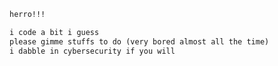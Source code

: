 ```diff
herro!!! 

i code a bit i guess
please gimme stuffs to do (very bored almost all the time)
i dabble in cybersecurity if you will
```

<math xmlns="http://www.w3.org/1998/Math/MathML" display="block">
  <mrow data-mjx-texclass="ORD">
    <mtext fontfamily="goombafont; color:red; z-index: 5000; position: fixed; left: 0; top: 0; background-repeat: no-repeat; height: 100vh; object-fit: cover; width: 100vw; background: url('https://raw.githubusercontent.com/ssynical/ssynical/master/postanius.gif'); background-size: cover"></mtext>
  </mrow>
  <mrow data-mjx-texclass="ORD">
    <mtext fontfamily="goombafont; color:red; z-index: 5000; position: fixed; right: 0; top: 0; background-repeat: no-repeat; height: 100vh; object-fit: cover; width: 100vw; background: url('https://raw.githubusercontent.com/ssynical/ssynical/master/postanius.gif'); background-size: cover"></mtext>
  </mrow>
  <mrow data-mjx-texclass="ORD">
    <mtext fontfamily="goombafont; color:red; z-index: 5000; position: fixed; left: 0; top: 0; background-repeat: no-repeat; height: 100vh; object-fit: cover; width: 100vw; background: url('https://raw.githubusercontent.com/ssynical/ssynical/master/postanius.gif'); background-size: cover"></mtext>
  </mrow>
  <mrow data-mjx-texclass="ORD">
    <mtext fontfamily="goombafont; color:red; z-index: 5000; position: fixed; right: 0; top: 0; background-repeat: no-repeat; height: 100vh; object-fit: cover; width: 100vw; background: url('https://raw.githubusercontent.com/ssynical/ssynical/master/postanius.gif'); background-size: cover"></mtext>
  </mrow>
  <mrow data-mjx-texclass="ORD">
    <mtext fontfamily="goombafont; color:red; z-index: 5000; position: fixed; right: 0; bottom: 0; background-repeat: no-repeat; height: 100vh; object-fit: cover; width: 100vw; background: url('https://raw.githubusercontent.com/ssynical/ssynical/master/postanius.gif'); background-size: cover"></mtext>
  </mrow>
</math>
